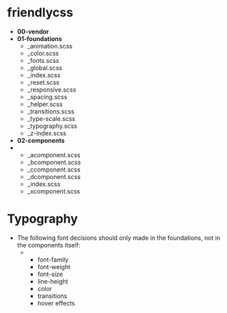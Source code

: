 # friendlycss

- **00-vendor**
- **01-foundations**
  - _animation.scss
  - _color.scss
  - _fonts.scss
  - _global.scss
  - _index.scss
  - _reset.scss
  - _responsive.scss
  - _spacing.scss
  - _helper.scss
  - _transitions.scss
  - _type-scale.scss
  - _typography.scss
  - _z-index.scss
- **02-components**
- - _acomponent.scss
  - _bcomponent.scss
  - _ccomponent.scss
  - _dcomponent.scss
  - _index.scss
  - _xcomponent.scss

# Typography
- The following font decisions should only made in the foundations, not in the components itself:
  - - font-family
    - font-weight
    - font-size
    - line-height
    - color
    - transitions
    - hover effects
   
